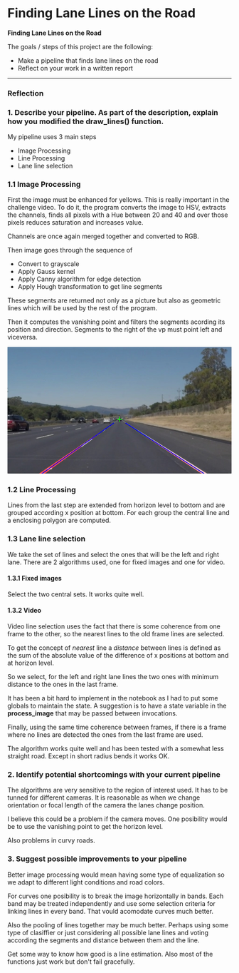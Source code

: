 # **Finding Lane Lines on the Road**



**Finding Lane Lines on the Road**

The goals / steps of this project are the following:
* Make a pipeline that finds lane lines on the road
* Reflect on your work in a written report


[//]: # (Image References)

[image1]: ./examples/grayscale.jpg "Grayscale"
[image2]: ./test_images_output/solidWhiteRight.jpg "Vanishing"

---

### Reflection

### 1. Describe your pipeline. As part of the description, explain how you modified the draw_lines() function.

My pipeline uses 3 main steps

- Image Processing
- Line Processing
- Lane line selection

### 1.1 Image Processing

First the image must be enhanced for yellows. This is really important in the challenge video.
To do it, the program converts the image to HSV, extracts the channels, finds all pixels with
a Hue between 20 and 40 and over those pixels reduces saturation and increases value.

Channels are once again merged together and converted to RGB.

Then image goes through the sequence of
- Convert to grayscale
- Apply Gauss kernel
- Apply Canny algorithm for edge detection
- Apply Hough transformation to get line segments

These segments are returned not only as a picture but also as geometric lines which
will be used by the rest of the program.

Then it computes the vanishing point and filters the segments acording its position and direction. Segments to the right of the vp must point left and viceversa.

![Vanishing Point][image2]

### 1.2 Line Processing

Lines from the last step are extended from horizon level to bottom and are grouped according x position at bottom. For each group the central line and a enclosing polygon are computed.

### 1.3 Lane line selection

We take the set of lines and select the ones that will be the left and right lane. There are 2 algorithms used, one for fixed images and one for video.

#### 1.3.1 Fixed images

Select the two central sets. It works quite well.

#### 1.3.2 Video

Video line selection uses the fact that there is some coherence from one frame to the other, so the nearest lines to the old frame lines are selected.

To get the concept of _nearest_ line a _distance_ between lines is defined as the sum of the absolute value of the difference of x positions at bottom and at horizon level.

So we select, for the left and right lane lines the two ones with minimum distance to the ones in the last frame.

It has been a bit hard to implement in the notebook as I had to put some globals to maintain the state. A suggestion is to have a state variable in the **process_image** that may be passed between invocations.

Finally, using the same time coherence between frames, if there is a frame where no lines are detected the ones from the last frame are used.

The algorithm works quite well and has been tested with a somewhat less straight road. Except in short radius bends it works OK.


### 2. Identify potential shortcomings with your current pipeline

The algorithms are very sensitive to the region of interest used. It has to be tunned for different cameras. It is reasonable as when we change orientation or focal length of the camera the lanes change position.

I believe this could be a problem if the camera moves. One posibility would be to use the vanishing point to get the horizon level.

Also problems in curvy roads.

### 3. Suggest possible improvements to your pipeline

Better image processing would mean having some type of equalization so we adapt to different light conditions and road colors.

For curves one posibility is to break the image horizontally in bands. Each band may be treated independently and use some selection criteria for linking lines in every band. That vould acomodate curves much better.

Also the pooling of lines together may be much better. Perhaps using some type of clasiffier or just considering all possible lane lines and voting according the segments and distance between them and the line.

Get some way to know how good is a line estimation. Also most of the functions just work but don't fail gracefully.
